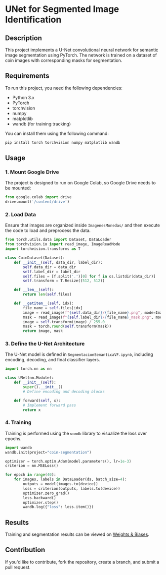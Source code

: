 # UNet for Segmented Image Identification

## Description
This project implements a U-Net convolutional neural network for semantic image segmentation using PyTorch. The network is trained on a dataset of coin images with corresponding masks for segmentation.

## Requirements

To run this project, you need the following dependencies:

- Python 3.x  
- PyTorch  
- torchvision  
- numpy  
- matplotlib  
- wandb (for training tracking)  

You can install them using the following command:
```bash
pip install torch torchvision numpy matplotlib wandb
```

## Usage

### 1. Mount Google Drive
The project is designed to run on Google Colab, so Google Drive needs to be mounted:
```python
from google.colab import drive
drive.mount('/content/drive')
```

### 2. Load Data
Ensure that images are organized inside `ImagenesMonedas/` and then execute the code to load and preprocess the data.

```python
from torch.utils.data import Dataset, DataLoader
from torchvision.io import read_image, ImageReadMode
import torchvision.transforms as T

class CoinDataset(Dataset):
    def __init__(self, data_dir, label_dir):
        self.data_dir = data_dir
        self.label_dir = label_dir
        self.files = [f.split('.')[0] for f in os.listdir(data_dir)]
        self.transform = T.Resize((512, 512))

    def __len__(self):
        return len(self.files)

    def __getitem__(self, idx):
        file_name = self.files[idx]
        image = read_image(f"{self.data_dir}/{file_name}.png", mode=ImageReadMode.RGB)
        mask = read_image(f"{self.label_dir}/{file_name}_mask.png", mode=ImageReadMode.GRAY)
        image = self.transform(image) / 255.0
        mask = torch.round(self.transform(mask))
        return image, mask
```

### 3. Define the U-Net Architecture
The U-Net model is defined in `SegmentacionSemanticaVF.ipynb`, including encoding, decoding, and final classifier layers.

```python
import torch.nn as nn

class UNet(nn.Module):
    def __init__(self):
        super().__init__()
        # Define encoding and decoding blocks

    def forward(self, x):
        # Implement forward pass
        return x
```

### 4. Training
Training is performed using the `wandb` library to visualize the loss over epochs.

```python
import wandb
wandb.init(project="coin-segmentation")

optimizer = torch.optim.Adam(model.parameters(), lr=1e-3)
criterion = nn.MSELoss()

for epoch in range(40):
    for images, labels in DataLoader(ds, batch_size=4):
        outputs = model(images.to(device))
        loss = criterion(outputs, labels.to(device))
        optimizer.zero_grad()
        loss.backward()
        optimizer.step()
        wandb.log({"loss": loss.item()})
```

## Results
Training and segmentation results can be viewed on [Weights & Biases](https://wandb.ai/).

## Contribution
If you'd like to contribute, fork the repository, create a branch, and submit a pull request.

